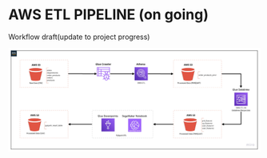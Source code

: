 # AWS ETL PIPELINE (on going)
Workflow draft(update to project progress)

![](/aws-etl-pipeline.jpg)
